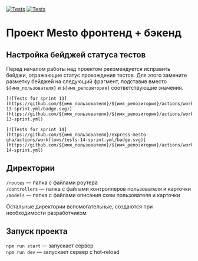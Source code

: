 [![Tests](https://github.com/MarinaBorisov/express-mesto-gha/actions/workflows/tests-13-sprint.yml/badge.svg)](https://github.com/MarinaBorisov/express-mesto-gha/actions/workflows/tests-13-sprint.yml) [![Tests](https://github.com/MarinaBorisov/express-mesto-gha/actions/workflows/tests-14-sprint.yml/badge.svg)](https://github.com/MarinaBorisov/express-mesto-gha/actions/workflows/tests-14-sprint.yml)
# Проект Mesto фронтенд + бэкенд



## Настройка бейджей статуса тестов
Перед началом работы над проектом рекомендуется исправить бейджи, отражающие статус прохождения тестов.
Для этого замените разметку бейджей на следующий фрагмент, подставив вместо `${имя_пользователя}` и `${имя_репозитория}` соответствующие значения.

```
[![Tests for sprint 13](https://github.com/${имя_пользователя}/${имя_репозитория}/actions/workflows/tests-13-sprint.yml/badge.svg)](https://github.com/${имя_пользователя}/${имя_репозитория}/actions/workflows/tests-13-sprint.yml) 

[![Tests for sprint 14](https://github.com/${имя_пользователя}/express-mesto-gha/actions/workflows/tests-14-sprint.yml/badge.svg)](https://github.com/${имя_пользователя}/${имя_репозитория}/actions/workflows/tests-14-sprint.yml)
```


## Директории

`/routes` — папка с файлами роутера  
`/controllers` — папка с файлами контроллеров пользователя и карточки   
`/models` — папка с файлами описания схем пользователя и карточки  
  
Остальные директории вспомогательные, создаются при необходимости разработчиком

## Запуск проекта

`npm run start` — запускает сервер   
`npm run dev` — запускает сервер с hot-reload
